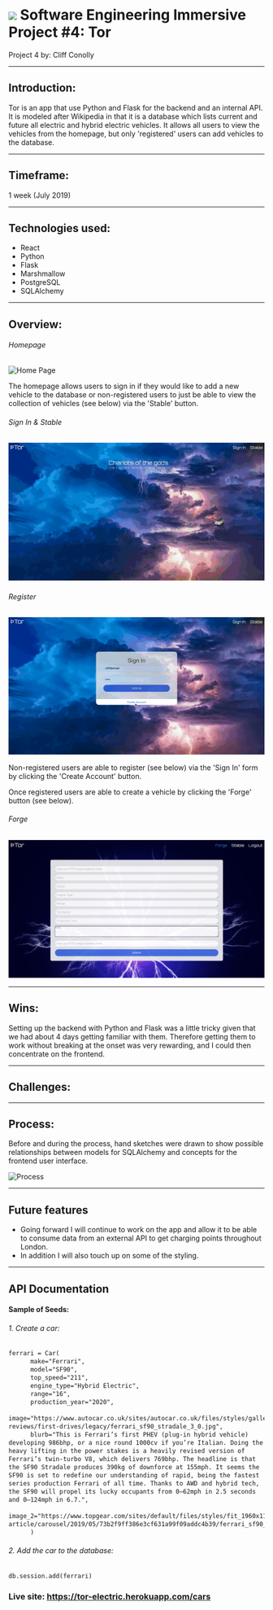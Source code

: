 # ![](https://ga-dash.s3.amazonaws.com/production/assets/logo-9f88ae6c9c3871690e33280fcf557f33.png) Software Engineering Immersive Project #4: Tor

Project 4 by:  Cliff Conolly

---

## Introduction:

Tor is an app that use Python and Flask for the backend and an internal API. It is modeled after Wikipedia in that it is a database which lists current and future all electric and hybrid electric vehicles. It allows all users to view the vehicles from the homepage, but only 'registered' users can add vehicles to the database.

---

## Timeframe:
1 week (July 2019)

---


## Technologies used:
* React
* Python
* Flask
* Marshmallow
* PostgreSQL
* SQLAlchemy

---


## Overview:


###### Homepage
![Home Page](src/assets/screenshots/homepage.png)

The homepage allows users to sign in if they would like to add a new vehicle to the database or non-registered users to just be able to view the collection of vehicles (see below) via the 'Stable' button.

###### Sign In & Stable
![Sign In & Stable](src/assets/screenshots/sign_in.gif)


###### Register
![Register](src/assets/screenshots/register.gif)

Non-registered users are able to register (see below) via the 'Sign In' form by clicking the 'Create Account' button.


Once registered users are able to create a vehicle by clicking the 'Forge' button (see below).


###### Forge
![Forge](src/assets/screenshots/forge.png)

---

## Wins:

Setting up the backend with Python and Flask was a little tricky given that we had about 4 days getting familiar with them. Therefore getting them to work without breaking at the onset was very rewarding, and I could then concentrate on the frontend.

---

## Challenges:

---

## Process:

Before and during the process, hand sketches were drawn to show possible relationships between models for SQLAlchemy and concepts for the frontend user interface. 

![Process](src/assets/screenshots/TorProcess.gif)

---

## Future features

- Going forward I will continue to work on the app and allow it to be able to consume data from an external API to get charging points throughout London.
- In addition I will also touch up on some of the styling.

---

## API Documentation

#### Sample of Seeds:

###### 1. Create a car:

```
ferrari = Car(
      make="Ferrari",
      model="SF90",
      top_speed="211",
      engine_type="Hybrid Electric",
      range="16",
      production_year="2020",
      image="https://www.autocar.co.uk/sites/autocar.co.uk/files/styles/gallery_slide/public/images/car-reviews/first-drives/legacy/ferrari_sf90_stradale_3_0.jpg",
      blurb="This is Ferrari’s first PHEV (plug-in hybrid vehicle) developing 986bhp, or a nice round 1000cv if you’re Italian. Doing the heavy lifting in the power stakes is a heavily revised version of Ferrari’s twin-turbo V8, which delivers 769bhp. The headline is that the SF90 Stradale produces 390kg of downforce at 155mph. It seems the SF90 is set to redefine our understanding of rapid, being the fastest series production Ferrari of all time. Thanks to AWD and hybrid tech, the SF90 will propel its lucky occupants from 0–62mph in 2.5 seconds and 0–124mph in 6.7.",
      image_2="https://www.topgear.com/sites/default/files/styles/fit_1960x1102/public/images/news-article/carousel/2019/05/73b2f9ff386e3cf631a99f09addc4b39/ferrari_sf90_stradale_4.jpg"
      )
```

###### 2. Add the car to the database:

```
db.session.add(ferrari)
```


### Live site: https://tor-electric.herokuapp.com/cars
